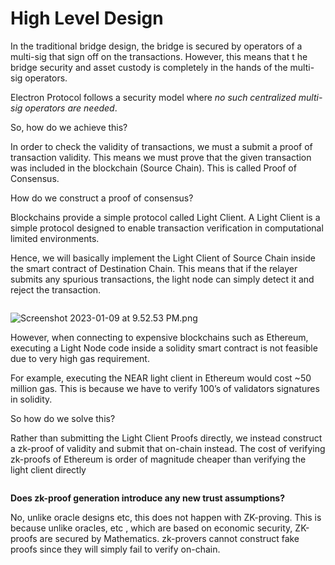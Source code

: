# High Level Design

In the traditional bridge design, the bridge is secured by operators of a multi-sig that sign off on the transactions. However, this means that t he bridge security and asset custody is completely in the hands of the multi-sig operators.

Electron Protocol follows a security model where _no such centralized multi-sig operators are needed_.

So, how do we achieve this?

In order to check the validity of transactions, we must a submit a proof of transaction validity. This means we must prove that the given transaction was included in the blockchain (Source Chain). This is called Proof of Consensus.

How do we construct a proof of consensus?

Blockchains provide a simple protocol called Light Client. A Light Client is a simple protocol designed to enable transaction verification in computational limited environments.

Hence, we will basically implement the Light Client of Source Chain inside the smart contract of Destination Chain. This means that if the relayer submits any spurious transactions, the light node can simply detect it and reject the transaction.

<figure><img src="https://s3.us-west-2.amazonaws.com/secure.notion-static.com/857db684-2146-43b2-9c4e-afda0072de57/Screenshot_2023-01-09_at_9.52.53_PM.png?X-Amz-Algorithm=AWS4-HMAC-SHA256&#x26;X-Amz-Content-Sha256=UNSIGNED-PAYLOAD&#x26;X-Amz-Credential=AKIAT73L2G45EIPT3X45%2F20230111%2Fus-west-2%2Fs3%2Faws4_request&#x26;X-Amz-Date=20230111T075420Z&#x26;X-Amz-Expires=86400&#x26;X-Amz-Signature=a77ce3477ecfa6863bc9ed80a8091e438d5f3cf92b14372a3b31eb6188c287f4&#x26;X-Amz-SignedHeaders=host&#x26;response-content-disposition=filename%3D%22Screenshot%25202023-01-09%2520at%25209.52.53%2520PM.png%22&#x26;x-id=GetObject" alt=""><figcaption></figcaption></figure>

![Screenshot 2023-01-09 at 9.52.53 PM.png](https://s3-us-west-2.amazonaws.com/secure.notion-static.com/857db684-2146-43b2-9c4e-afda0072de57/Screenshot\_2023-01-09\_at\_9.52.53\_PM.png)

However, when connecting to expensive blockchains such as Ethereum, executing a Light Node code inside a solidity smart contract is not feasible due to very high gas requirement.

For example, executing the NEAR light client in Ethereum would cost \~50 million gas. This is because we have to verify 100’s of validators signatures in solidity.

So how do we solve this?

Rather than submitting the Light Client Proofs directly, we instead construct a zk-proof of validity and submit that on-chain instead. The cost of verifying zk-proofs of Ethereum is order of magnitude cheaper than verifying the light client directly

<figure><img src="https://s3.us-west-2.amazonaws.com/secure.notion-static.com/b4ce92ba-c454-497c-bfd6-cbdf11126bc6/Screenshot_2023-01-09_at_10.57.36_PM.png?X-Amz-Algorithm=AWS4-HMAC-SHA256&#x26;X-Amz-Content-Sha256=UNSIGNED-PAYLOAD&#x26;X-Amz-Credential=AKIAT73L2G45EIPT3X45%2F20230111%2Fus-west-2%2Fs3%2Faws4_request&#x26;X-Amz-Date=20230111T075522Z&#x26;X-Amz-Expires=86400&#x26;X-Amz-Signature=3afee38613cabe993c4b0cce34761d9968377c6e43049fbf731533f174ab5c1c&#x26;X-Amz-SignedHeaders=host&#x26;response-content-disposition=filename%3D%22Screenshot%25202023-01-09%2520at%252010.57.36%2520PM.png%22&#x26;x-id=GetObject" alt=""><figcaption></figcaption></figure>

**Does zk-proof generation introduce any new trust assumptions?**

No, unlike oracle designs etc, this does not happen with ZK-proving. This is because unlike oracles, etc , which are based on economic security, ZK-proofs are secured by Mathematics. zk-provers cannot construct fake proofs since they will simply fail to verify on-chain.
